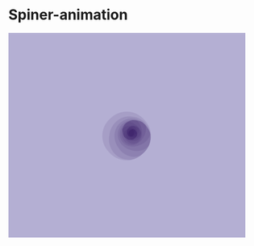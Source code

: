 # Spiner-animation

![screen](https://github.com/byDsh116/Spiner-animation/blob/main/screen.png?raw=true)